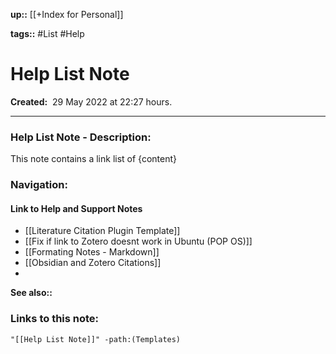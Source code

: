 **up::** [[+Index for Personal]]
 

**tags::** #List #Help 

# Help List Note

**Created:**  29 May 2022 at  22:27 hours.

___
### Help List Note  - Description:
This note contains a link list of {content}

### Navigation:
#### Link to Help and Support Notes
-  [[Literature Citation Plugin Template]]
- [[Fix if link to Zotero doesnt work in Ubuntu (POP OS)]]
- [[Formating Notes - Markdown]]
- [[Obsidian and Zotero Citations]]
- 


**See also::** 

### Links to this note:
```query
"[[Help List Note]]" -path:(Templates) 
```
